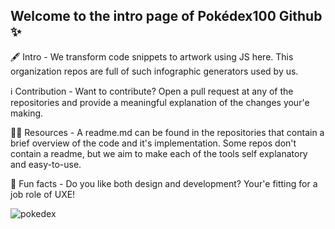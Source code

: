 ## Welcome to the intro page of Pokédex100 Github ✨

🖋️ Intro - We transform code snippets to artwork using JS here. This organization repos are full of such infographic generators used by us.  
  
ℹ️ Contribution - Want to contribute? Open a pull request at any of the repositories and provide a meaningful explanation of the changes your'e making.  
  
👩‍💻 Resources - A readme.md can be found in the repositories that contain a brief overview of the code and it's implementation. Some repos don't contain a readme, but we aim to make each of the tools self explanatory and easy-to-use.  
  
🍿 Fun facts - Do you like both design and development? Your'e fitting for a job role of UXE!  

    
![pokedex](https://github.com/Pokedex100/.github/assets/43868318/b4d8d52d-30c2-4f31-97a7-13ae9e3b5c4b)
